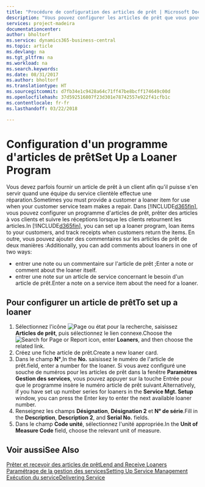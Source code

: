 ```yaml
---
title: "Procédure de configuration des articles de prêt | Microsoft Docs"
description: "Vous pouvez configurer les articles de prêt que vous pouvez prêter aux clients afin de remplacer les articles de service lors de leur maintenance."
services: project-madeira
documentationcenter: 
author: bholtorf
ms.service: dynamics365-business-central
ms.topic: article
ms.devlang: na
ms.tgt_pltfrm: na
ms.workload: na
ms.search.keywords: 
ms.date: 08/31/2017
ms.author: bholtorf
ms.translationtype: HT
ms.sourcegitcommit: d7fb34e1c9428a64c71ff47be8bcff174649c00d
ms.openlocfilehash: 37d592516807f23d301e78742557e922f41cfb1c
ms.contentlocale: fr-fr
ms.lasthandoff: 03/22/2018

---
```

# <a name="set-up-a-loaner-program"></a><span data-ttu-id="72b43-103">Configuration d'un programme d'articles de prêt</span><span class="sxs-lookup"><span data-stu-id="72b43-103">Set Up a Loaner Program</span></span>
<span data-ttu-id="72b43-104">Vous devez parfois fournir un article de prêt à un client afin qu'il puisse s'en servir quand une équipe du service clientèle effectue une réparation.</span><span class="sxs-lookup"><span data-stu-id="72b43-104">Sometimes you must provide a customer a loaner item for use when your customer service team makes a repair.</span></span> <span data-ttu-id="72b43-105">Dans [!INCLUDE[d365fin](includes/d365fin_md.md)], vous pouvez configurer un programme d'articles de prêt, prêter des articles à vos clients et suivre les réceptions lorsque les clients retournent les articles.</span><span class="sxs-lookup"><span data-stu-id="72b43-105">In [!INCLUDE[d365fin](includes/d365fin_md.md)], you can set up a loaner program, loan items to your customers, and track receipts when customers return the items.</span></span> <span data-ttu-id="72b43-106">En outre, vous pouvez ajouter des commentaires sur les articles de prêt de deux manières :</span><span class="sxs-lookup"><span data-stu-id="72b43-106">Additionally, you can add comments about loaners in one of two ways:</span></span>  
  
* <span data-ttu-id="72b43-107">entrer une note ou un commentaire sur l'article de prêt ;</span><span class="sxs-lookup"><span data-stu-id="72b43-107">Enter a note or comment about the loaner itself.</span></span>  
* <span data-ttu-id="72b43-108">entrer une note sur un article de service concernant le besoin d'un article de prêt.</span><span class="sxs-lookup"><span data-stu-id="72b43-108">Enter a note on a service item about the need for a loaner.</span></span>  

## <a name="to-set-up-a-loaner"></a><span data-ttu-id="72b43-109">Pour configurer un article de prêt</span><span class="sxs-lookup"><span data-stu-id="72b43-109">To set up a loaner</span></span>  
1. <span data-ttu-id="72b43-110">Sélectionnez l'icône ![Page ou état pour la recherche](media/ui-search/search_small.png "Page ou état pour la recherche"), saisissez **Articles de prêt**, puis sélectionnez le lien connexe.</span><span class="sxs-lookup"><span data-stu-id="72b43-110">Choose the ![Search for Page or Report](media/ui-search/search_small.png "Search for Page or Report icon") icon, enter **Loaners**, and then choose the related link.</span></span>  
2. <span data-ttu-id="72b43-111">Créez une fiche article de prêt.</span><span class="sxs-lookup"><span data-stu-id="72b43-111">Create a new loaner card.</span></span> 
3. <span data-ttu-id="72b43-112">Dans le champ **N°**,</span><span class="sxs-lookup"><span data-stu-id="72b43-112">In the **No.**</span></span> <span data-ttu-id="72b43-113">saisissez le numéro de l'article de prêt.</span><span class="sxs-lookup"><span data-stu-id="72b43-113">field, enter a number for the loaner.</span></span> <span data-ttu-id="72b43-114">Si vous avez configuré une souche de numéros pour les articles de prêt dans la fenêtre **Paramètres Gestion des services**, vous pouvez appuyer sur la touche Entrée pour que le programme insère le numéro article de prêt suivant.</span><span class="sxs-lookup"><span data-stu-id="72b43-114">Alternatively, if you have set up number series for loaners in the **Service Mgt. Setup** window, you can press the Enter key to enter the next available loaner number.</span></span>  
4. <span data-ttu-id="72b43-115">Renseignez les champs **Désignation**, **Désignation 2** et **N° de série**.</span><span class="sxs-lookup"><span data-stu-id="72b43-115">Fill in the **Description**, **Description 2**, and **Serial No.** fields.</span></span>  
5. <span data-ttu-id="72b43-116">Dans le champ **Code unité**, sélectionnez l'unité appropriée.</span><span class="sxs-lookup"><span data-stu-id="72b43-116">In the **Unit of Measure Code** field, choose the relevant unit of measure.</span></span>  
  
## <a name="see-also"></a><span data-ttu-id="72b43-117">Voir aussi</span><span class="sxs-lookup"><span data-stu-id="72b43-117">See Also</span></span>
[<span data-ttu-id="72b43-118">Prêter et recevoir des articles de prêt</span><span class="sxs-lookup"><span data-stu-id="72b43-118">Lend and Receive Loaners</span></span>](service-how-to-lend-receive-loaners.md)  
[<span data-ttu-id="72b43-119">Paramétrage de la gestion des services</span><span class="sxs-lookup"><span data-stu-id="72b43-119">Setting Up Service Management</span></span>](service-setup-service.md)  
[<span data-ttu-id="72b43-120">Exécution du service</span><span class="sxs-lookup"><span data-stu-id="72b43-120">Delivering Service</span></span>](service-deliver-service.md)  


